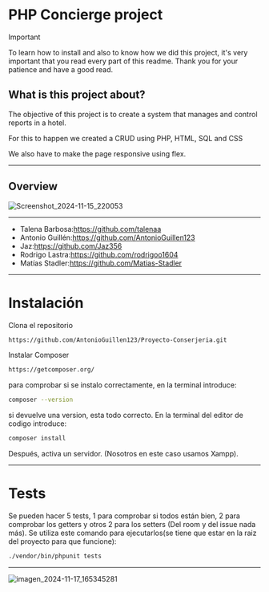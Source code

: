 # PHP Concierge project

>[!IMPORTANT]
>To learn how to install and also to know how we did this project, it's very important that you read every part of this readme. Thank you for your patience and have a good read.


## What is this project about?

The objective of this project is to create a system that manages and control reports in a hotel.

For this to happen we created a CRUD using PHP, HTML, SQL and CSS

We also have to make the page responsive using flex.

***

## Overview

![Screenshot_2024-11-15_220053](https://github.com/user-attachments/assets/ae5dfdd4-af75-4488-8471-48376ca9029d)
***
* Talena Barbosa:https://github.com/talenaa
* Antonio Guillén:https://github.com/AntonioGuillen123
* Jaz:https://github.com/Jaz356
* Rodrigo Lastra:https://github.com/rodrigoo1604
* Matías Stadler:https://github.com/Matias-Stadler
***
# Instalación
Clona el repositorio
```bash
https://github.com/AntonioGuillen123/Proyecto-Conserjeria.git
```
Instalar Composer
```bash
https://getcomposer.org/
```
para comprobar si se instalo correctamente, en la terminal introduce:
```bash
composer --version
```
si devuelve una version, esta todo correcto.
En la terminal del editor de codigo introduce:
```bash
composer install
```
Después, activa un servidor.
(Nosotros en este caso usamos Xampp).
***
# Tests
Se pueden hacer 5 tests, 1 para comprobar si todos están bien, 2 para comprobar los getters y otros 2 para los setters (Del room y del issue nada más).
Se utiliza este comando para ejecutarlos(se tiene que estar en la raiz del proyecto para que funcione):
```bash
./vendor/bin/phpunit tests
```
***
![imagen_2024-11-17_165345281](https://github.com/user-attachments/assets/10966e68-be7a-4fe0-be23-c343f5a6d2ec)
